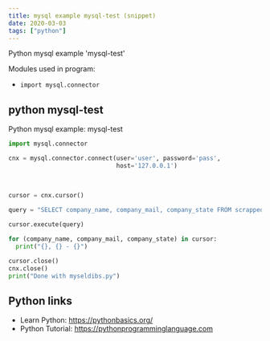 ```yaml
---
title: mysql example mysql-test (snippet)
date: 2020-03-03
tags: ["python"]
---
```

Python mysql example 'mysql-test'


Modules used in program: 
* `import mysql.connector`

## python mysql-test

Python mysql example: mysql-test

```python
import mysql.connector

cnx = mysql.connector.connect(user='user', password='pass',
                              host='127.0.0.1')
                  
				  
				  
cursor = cnx.cursor()

query = "SELECT company_name, company_mail, company_state FROM scrapped_mails"

cursor.execute(query)

for (company_name, company_mail, company_state) in cursor:
  print("{}, {} - {}")

cursor.close()
cnx.close()
print("Done with myseldibs.py")


```

## Python links

- Learn Python: https://pythonbasics.org/
- Python Tutorial: https://pythonprogramminglanguage.com
